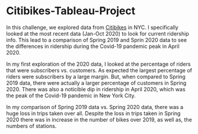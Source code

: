 <h1>Citibikes-Tableau-Project</h1>

<p>In this challenge, we explored data from <a href="https://s3.amazonaws.com/tripdata/index.html">Citibikes</a> in NYC. I specifically looked at the most recent data (Jan-Oct 2020) to look for current ridership info. This lead to a comparison of Spring 2019 and Sprin 2020 data to see the differences in ridership during the Covid-19 pandemic peak in April 2020.</p>

<p>In my first exploration of the 2020 data, I looked at the percentage of riders that were subscribers vs. customers. As expected the largest percentage of riders were subscribers by a large margin. But, when compared to Spring 2019 data, there were actually a larger percentage of customers in Spring 2020. There was also a noticible dip in ridership in April 2020, which was the peak of the Covid-19 pandemic in New York City.</p>

<p>In my comparison of Spring 2019 data vs. Spring 2020 data, there was a huge loss in trips taken over all. Despite the loss in trips taken in Spring 2020 there was in increase in the number of bikes over 2019, as well as, the numbers of stations. </p>
